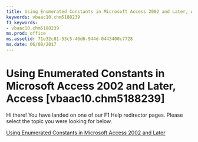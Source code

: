 ```yaml
---
title: Using Enumerated Constants in Microsoft Access 2002 and Later, Access [vbaac10.chm5188239]
keywords: vbaac10.chm5188239
f1_keywords:
- vbaac10.chm5188239
ms.prod: office
ms.assetid: 71e32c81-53c5-46d6-944d-0443400c7728
ms.date: 06/08/2017
---
```



# Using Enumerated Constants in Microsoft Access 2002 and Later, Access [vbaac10.chm5188239]

Hi there! You have landed on one of our F1 Help redirector pages. Please select the topic you were looking for below.

[Using Enumerated Constants in Microsoft Access 2002 and Later](http://msdn.microsoft.com/library/7eb8fb08-76e5-a59f-5d6d-64c7081470e6%28Office.15%29.aspx)

